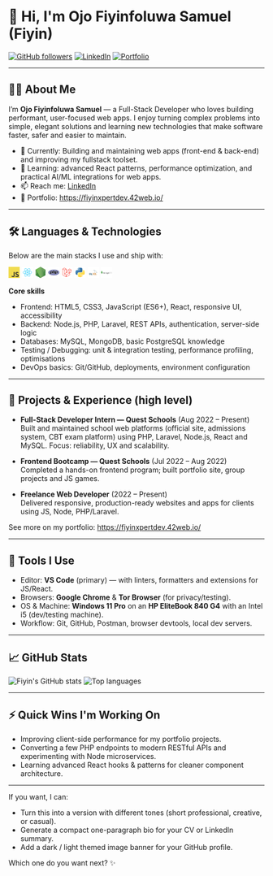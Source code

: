 # 👋 Hi, I'm Ojo Fiyinfoluwa Samuel (Fiyin)

[![GitHub followers](https://img.shields.io/github/followers/FiyinOjo637?label=Follow&style=social)](https://github.com/FiyinOjo637)
[![LinkedIn](https://img.shields.io/badge/LinkedIn-Ojo%20Fiyinfoluwa-blue?style=flat-square&logo=linkedin&link=https://www.linkedin.com/in/ojo-fiyinfoluwa-411563237/)](https://www.linkedin.com/in/ojo-fiyinfoluwa-411563237/)
[![Portfolio](https://img.shields.io/badge/Portfolio-fiyinxpertdev.42web.io-2648ff?style=flat-square&logo=google-chrome)](https://fiyinxpertdev.42web.io/)

---

## 👨‍💻 About Me
I’m **Ojo Fiyinfoluwa Samuel** — a Full-Stack Developer who loves building performant, user-focused web apps. I enjoy turning complex problems into simple, elegant solutions and learning new technologies that make software faster, safer and easier to maintain.

- 🔭 Currently: Building and maintaining web apps (front-end & back-end) and improving my fullstack toolset.  
- 🌱 Learning: advanced React patterns, performance optimization, and practical AI/ML integrations for web apps.  
- 📫 Reach me: [LinkedIn](https://www.linkedin.com/in/ojo-fiyinfoluwa-411563237/)  
- 🔗 Portfolio: https://fiyinxpertdev.42web.io/

---

## 🛠️ Languages & Technologies
Below are the main stacks I use and ship with:

<code><img height="22" src="https://raw.githubusercontent.com/github/explore/80688e429a7d4ef2fca1e82350fe8e3517d3494d/topics/javascript/javascript.png"></code>
<code><img height="22" src="https://raw.githubusercontent.com/github/explore/80688e429a7d4ef2fca1e82350fe8e3517d3494d/topics/react/react.png"></code>
<code><img height="22" src="https://raw.githubusercontent.com/github/explore/80688e429a7d4ef2fca1e82350fe8e3517d3494d/topics/nodejs/nodejs.png"></code>
<code><img height="22" src="https://raw.githubusercontent.com/github/explore/80688e429a7d4ef2fca1e82350fe8e3517d3494d/topics/php/php.png"></code>
<code><img height="22" src="https://raw.githubusercontent.com/github/explore/80688e429a7d4ef2fca1e82350fe8e3517d3494d/topics/laravel/laravel.png"></code>
<code><img height="22" src="https://raw.githubusercontent.com/github/explore/80688e429a7d4ef2fca1e82350fe8e3517d3494d/topics/python/python.png"></code>
<code><img height="22" src="https://raw.githubusercontent.com/github/explore/80688e429a7d4ef2fca1e82350fe8e3517d3494d/topics/mysql/mysql.png"></code>
<code><img height="22" src="https://raw.githubusercontent.com/github/explore/80688e429a7d4ef2fca1e82350fe8e3517d3494d/topics/mongodb/mongodb.png"></code>

**Core skills**
- Frontend: HTML5, CSS3, JavaScript (ES6+), React, responsive UI, accessibility  
- Backend: Node.js, PHP, Laravel, REST APIs, authentication, server-side logic  
- Databases: MySQL, MongoDB, basic PostgreSQL knowledge  
- Testing / Debugging: unit & integration testing, performance profiling, optimisations  
- DevOps basics: Git/GitHub, deployments, environment configuration

---

## 🚧 Projects & Experience (high level)
- **Full-Stack Developer Intern — Quest Schools** (Aug 2022 – Present)  
  Built and maintained school web platforms (official site, admissions system, CBT exam platform) using PHP, Laravel, Node.js, React and MySQL. Focus: reliability, UX and scalability.

- **Frontend Bootcamp — Quest Schools** (Jul 2022 – Aug 2022)  
  Completed a hands-on frontend program; built portfolio site, group projects and JS games.

- **Freelance Web Developer** (2022 – Present)  
  Delivered responsive, production-ready websites and apps for clients using JS, Node, PHP/Laravel.

See more on my portfolio: https://fiyinxpertdev.42web.io/

---

## 🧰 Tools I Use
- Editor: **VS Code** (primary) — with linters, formatters and extensions for JS/React.  
- Browsers: **Google Chrome** & **Tor Browser** (for privacy/testing).  
- OS & Machine: **Windows 11 Pro** on an **HP EliteBook 840 G4** with an Intel i5 (dev/testing machine).  
- Workflow: Git, GitHub, Postman, browser devtools, local dev servers.

---

## 📈 GitHub Stats
<p align="left">
  <img src="https://github-readme-stats.vercel.app/api?username=FiyinOjo637&show_icons=true&theme=algolia&include_all_commits=true&count_private=true" alt="Fiyin's GitHub stats" width="420"/>
  <img src="https://github-readme-stats.vercel.app/api/top-langs/?username=FiyinOjo637&layout=compact&langs_count=6&theme=algolia" alt="Top languages" width="350"/>
</p>

---

## ⚡ Quick Wins I'm Working On
- Improving client-side performance for my portfolio projects.  
- Converting a few PHP endpoints to modern RESTful APIs and experimenting with Node microservices.  
- Learning advanced React hooks & patterns for cleaner component architecture.

---

If you want, I can:
- Turn this into a version with different tones (short professional, creative, or casual).  
- Generate a compact one-paragraph bio for your CV or LinkedIn summary.  
- Add a dark / light themed image banner for your GitHub profile.

Which one do you want next? ✨
